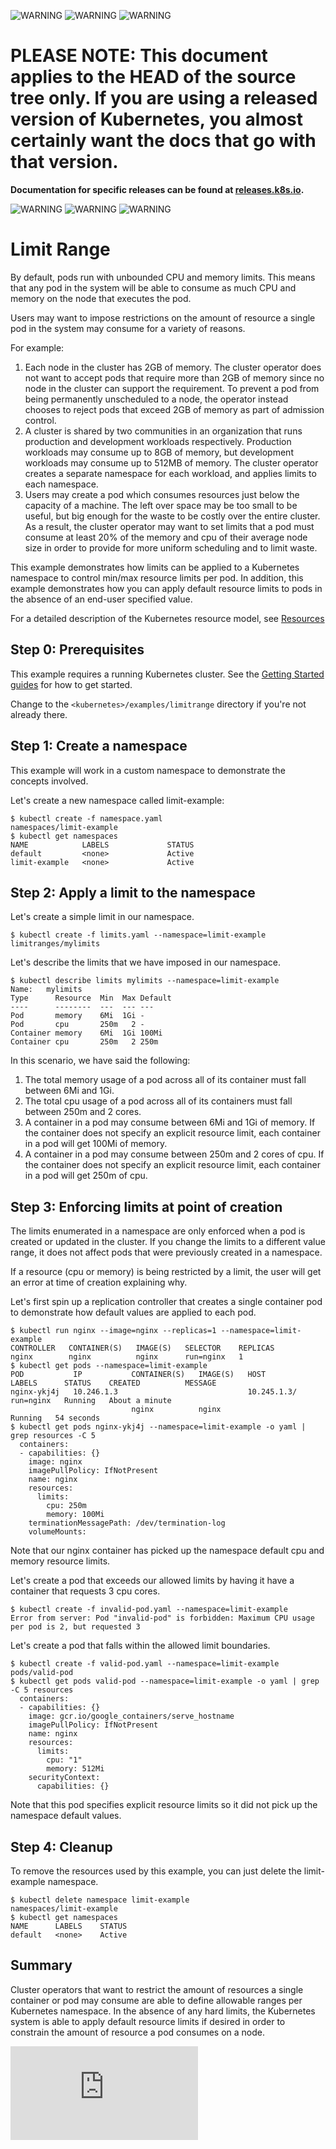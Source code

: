 <!-- BEGIN MUNGE: UNVERSIONED_WARNING -->

<!-- BEGIN STRIP_FOR_RELEASE -->

![WARNING](http://kubernetes.io/img/warning.png)
![WARNING](http://kubernetes.io/img/warning.png)
![WARNING](http://kubernetes.io/img/warning.png)

<h1>PLEASE NOTE: This document applies to the HEAD of the source
tree only. If you are using a released version of Kubernetes, you almost
certainly want the docs that go with that version.</h1>

<strong>Documentation for specific releases can be found at
[releases.k8s.io](http://releases.k8s.io).</strong>

![WARNING](http://kubernetes.io/img/warning.png)
![WARNING](http://kubernetes.io/img/warning.png)
![WARNING](http://kubernetes.io/img/warning.png)

<!-- END STRIP_FOR_RELEASE -->

<!-- END MUNGE: UNVERSIONED_WARNING -->
Limit Range
========================================
By default, pods run with unbounded CPU and memory limits.  This means that any pod in the
system will be able to consume as much CPU and memory on the node that executes the pod.

Users may want to impose restrictions on the amount of resource a single pod in the system may consume
for a variety of reasons.

For example:

1. Each node in the cluster has 2GB of memory.  The cluster operator does not want to accept pods
that require more than 2GB of memory since no node in the cluster can support the requirement.  To prevent a
pod from being permanently unscheduled to a node, the operator instead chooses to reject pods that exceed 2GB
of memory as part of admission control.
2. A cluster is shared by two communities in an organization that runs production and development workloads
respectively.  Production workloads may consume up to 8GB of memory, but development workloads may consume up
to 512MB of memory.  The cluster operator creates a separate namespace for each workload, and applies limits to
each namespace.
3. Users may create a pod which consumes resources just below the capacity of a machine.  The left over space
may be too small to be useful, but big enough for the waste to be costly over the entire cluster.  As a result,
the cluster operator may want to set limits that a pod must consume at least 20% of the memory and cpu of their
average node size in order to provide for more uniform scheduling and to limit waste.

This example demonstrates how limits can be applied to a Kubernetes namespace to control
min/max resource limits per pod.  In addition, this example demonstrates how you can
apply default resource limits to pods in the absence of an end-user specified value.

For a detailed description of the Kubernetes resource model, see [Resources](../../../docs/user-guide/compute-resources.md)

Step 0: Prerequisites
-----------------------------------------
This example requires a running Kubernetes cluster.  See the [Getting Started guides](../../../docs/getting-started-guides/) for how to get started.

Change to the `<kubernetes>/examples/limitrange` directory if you're not already there.

Step 1: Create a namespace
-----------------------------------------
This example will work in a custom namespace to demonstrate the concepts involved.

Let's create a new namespace called limit-example:

```shell
$ kubectl create -f namespace.yaml
namespaces/limit-example
$ kubectl get namespaces
NAME            LABELS             STATUS
default         <none>             Active
limit-example   <none>             Active
```

Step 2: Apply a limit to the namespace
-----------------------------------------
Let's create a simple limit in our namespace.

```shell
$ kubectl create -f limits.yaml --namespace=limit-example
limitranges/mylimits
```

Let's describe the limits that we have imposed in our namespace.

```shell
$ kubectl describe limits mylimits --namespace=limit-example
Name:   mylimits
Type      Resource  Min  Max Default
----      --------  ---  --- ---
Pod       memory    6Mi  1Gi -
Pod       cpu       250m   2 -
Container memory    6Mi  1Gi 100Mi
Container cpu       250m   2 250m
```

In this scenario, we have said the following:

1. The total memory usage of a pod across all of its container must fall between 6Mi and 1Gi.
2. The total cpu usage of a pod across all of its containers must fall between 250m and 2 cores.
3. A container in a pod may consume between 6Mi and 1Gi of memory.  If the container does not
specify an explicit resource limit, each container in a pod will get 100Mi of memory.
4. A container in a pod may consume between 250m and 2 cores of cpu.  If the container does
not specify an explicit resource limit, each container in a pod will get 250m of cpu.

Step 3: Enforcing limits at point of creation
-----------------------------------------
The limits enumerated in a namespace are only enforced when a pod is created or updated in
the cluster.  If you change the limits to a different value range, it does not affect pods that
were previously created in a namespace.

If a resource (cpu or memory) is being restricted by a limit, the user will get an error at time
of creation explaining why.

Let's first spin up a replication controller that creates a single container pod to demonstrate
how default values are applied to each pod.

```shell
$ kubectl run nginx --image=nginx --replicas=1 --namespace=limit-example
CONTROLLER   CONTAINER(S)   IMAGE(S)   SELECTOR    REPLICAS
nginx        nginx          nginx      run=nginx   1
$ kubectl get pods --namespace=limit-example
POD           IP           CONTAINER(S)   IMAGE(S)   HOST          LABELS      STATUS    CREATED          MESSAGE
nginx-ykj4j   10.246.1.3                             10.245.1.3/   run=nginx   Running   About a minute
                           nginx          nginx                                Running   54 seconds
$ kubectl get pods nginx-ykj4j --namespace=limit-example -o yaml | grep resources -C 5
  containers:
  - capabilities: {}
    image: nginx
    imagePullPolicy: IfNotPresent
    name: nginx
    resources:
      limits:
        cpu: 250m
        memory: 100Mi
    terminationMessagePath: /dev/termination-log
    volumeMounts:
```

Note that our nginx container has picked up the namespace default cpu and memory resource limits.

Let's create a pod that exceeds our allowed limits by having it have a container that requests 3 cpu cores.

```shell
$ kubectl create -f invalid-pod.yaml --namespace=limit-example
Error from server: Pod "invalid-pod" is forbidden: Maximum CPU usage per pod is 2, but requested 3
```

Let's create a pod that falls within the allowed limit boundaries.

```shell
$ kubectl create -f valid-pod.yaml --namespace=limit-example
pods/valid-pod
$ kubectl get pods valid-pod --namespace=limit-example -o yaml | grep -C 5 resources
  containers:
  - capabilities: {}
    image: gcr.io/google_containers/serve_hostname
    imagePullPolicy: IfNotPresent
    name: nginx
    resources:
      limits:
        cpu: "1"
        memory: 512Mi
    securityContext:
      capabilities: {}
```

Note that this pod specifies explicit resource limits so it did not pick up the namespace default values.

Step 4: Cleanup
----------------------------
To remove the resources used by this example, you can just delete the limit-example namespace.

```shell
$ kubectl delete namespace limit-example
namespaces/limit-example
$ kubectl get namespaces
NAME      LABELS    STATUS
default   <none>    Active
```

Summary
----------------------------
Cluster operators that want to restrict the amount of resources a single container or pod may consume
are able to define allowable ranges per Kubernetes namespace.  In the absence of any hard limits,
the Kubernetes system is able to apply default resource limits if desired in order to constrain the
amount of resource a pod consumes on a node.


<!-- BEGIN MUNGE: GENERATED_ANALYTICS -->
[![Analytics](https://kubernetes-site.appspot.com/UA-36037335-10/GitHub/docs/user-guide/limitrange/README.md?pixel)]()
<!-- END MUNGE: GENERATED_ANALYTICS -->
